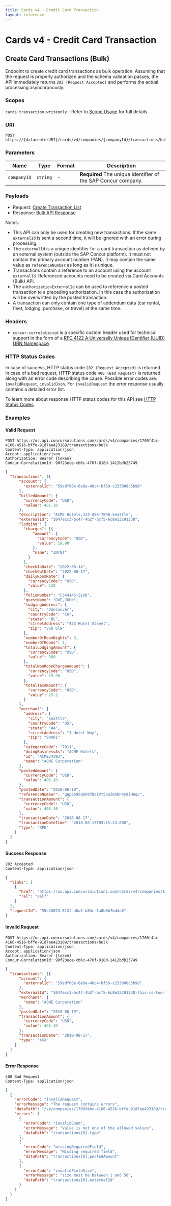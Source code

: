 ```yaml
---
title: Cards v4 - Credit Card Transaction
layout: reference
---
```


# Cards v4 - Credit Card Transaction

## <a name="transaction-bulk-create"></a>Create Card Transactions (Bulk)

Endpoint to create credit card transactions as bulk operation. Assuming that the request is properly authorized and the schema validation passes, the API immediately returns `202 (Request Accepted)` and performs the actual processing asynchronously.

### Scopes

`cards.transaction.writeonly` - Refer to [Scope Usage](./v4.cards-get-started.html#scope-usage) for full details.

### URI

```shell
POST https://{datacenterURI}/cards/v4/companies/{companyId}/transactions/bulk
```

### Parameters

Name|Type|Format|Description
---|---|---|---
`companyId`|`string`|-|**Required** The unique identifier of the SAP Concur company.

### Payloads

* Request: [Create Transaction List](./v4.cards-endpoints.schemas.html#schema-create-transaction-list)
* Response: [Bulk API Response](./v4.cards-endpoints.schemas.html#schema-bulkapi-response)

Notes:
* This API can only be used for creating new transactions. If the same `externalId` is sent a second time, it will be ignored with an error during processing.
* The `externalId` is a unique identifier for a card transaction as defined by an external system (outside the SAP Concur platform). It must not contain the primary account number (PAN). It may contain the same value as `referenceNumber` as long as it is unique.
* Transactions contain a reference to an account using the account `externalId`. Referenced accounts need to be created via Card Accounts (Bulk) API.
* The `authorizationExternalId` can be used to reference a posted transaction to a preceding authorization. In this case the authorization will be overwritten by the posted transaction.
* A transaction can only contain one type of addendum data (car rental, fleet, lodging, purchase, or travel) at the same time.

###  Headers

* `concur-correlationid` is a specific custom header used for technical support in the form of a [RFC 4122 A Universally Unique IDentifier (UUID) URN Namespace](https://tools.ietf.org/html/rfc4122).

###  HTTP Status Codes

In case of success, HTTP status code `202 (Request Accepted)` is returned.
In case of a bad request, HTTP status code `400 (Bad Request)` is returned along with an error code describing the cause. Possible error codes are: `invalidRequest`, `invalidJson`. For `invalidRequest` the error response usually contains a detailed error list.

To learn more about response HTTP status codes for this API see [HTTP Status Codes](./v4.cards-endpoints.schemas.html#http-status-codes).

### Examples

#### Valid Request

```shell
POST https://us.api.concursolutions.com/cards/v4/companies/1700f4bc-4166-4516-bffe-91d7ae423189/transactions/bulk
Content-Type: application/json
Accept: application/json
Authorization: Bearer {token}
Concur-CorrelationId: 90f23ece-cb6c-476f-818d-1412bdb23749
```

```json
{
  "transactions": [{
      "account": {
        "externalId": "59edf00e-6e0a-46c4-bf59-c233000c5b98"
      },
      "billedAmount": {
        "currencyCode": "USD",
        "value": 405.10
      },
      "description": "ACME Hotels,123-456-7890,Seattle",
      "externalId": "1047ecc3-bc47-4b2f-bcf5-6c8e13291338",
      "lodging": {
        "charges": [{
            "amount": {
              "currencyCode": "USD",
              "value": 19.90
            },
            "name": "INTNT"
          }
        ],
        "checkInDate": "2022-08-14",
        "checkOutDate": "2022-08-17",
        "dailyRoomRate": {
          "currencyCode": "USD",
          "value": 120
        },
        "folioNumber": "F344145-51VD",
        "guestName": "DOE,JOHN",
        "lodgingAddress": {
          "city": "Vancouver",
          "countryCode": "CA",
          "state": "BC",
          "streetAddress": "433 Hotel Street",
          "zip": "v6b 6l9"
        },
        "numberOfRoomNights": 3,
        "numberOfRooms": 1,
        "totalLodgingAmount": {
          "currencyCode": "USD",
          "value": 360
        },
        "totalNonRoomChargeAmount": {
          "currencyCode": "USD",
          "value": 19.90
        },
        "totalTaxAmount": {
          "currencyCode": "USD",
          "value": 25.2
        }
      },
      "merchant": {
        "address": {
          "city": "Seattle",
          "countryCode": "US",
          "state": "WA",
          "streetAddress": "1 Hotel Way",
          "zip": "90001"
        },
        "categoryCode": "7011",
        "doingBusinessAs": "ACME Hotels",
        "id": "ACME34393",
        "name": "ACME Corporation"
      },
      "postedAmount": {
        "currencyCode": "USD",
        "value": 405.10
      },
      "postedDate": "2018-08-19",
      "referenceNumber": "gWp859SqAX97DsIVt5aoZmSNh4y8iH6qc",
      "transactionAmount": {
        "currencyCode": "USD",
        "value": 405.10
      },
      "transactionDate": "2018-08-17",
      "transactionDateTime": "2018-08-17T09:15:23.000",
      "type": "RPE"
    }
  ]
}
```

#### Success Response

```shell
202 Accepted
Content-Type: application/json
```

```json
{
  "links": [
    {
      "href": "https://us.api.concursolutions.com/cards/v4/companies/1700f4bc-4166-4516-bffe-91d7ae423189/bulkrequests/55e45023-813f-46a2-b83c-1a0b0b7bdda6",
      "rel": "self"
    }
  ],
  "requestId": "55e45023-813f-46a2-b83c-1a0b0b7bdda6"
}
```

#### Invalid Request

```shell
POST https://us.api.concursolutions.com/cards/v4/companies/1700f4bc-4166-4516-bffe-91d7ae423189/transactions/bulk
Content-Type: application/json
Accept: application/json
Authorization: Bearer {token}
Concur-CorrelationId: 90f23ece-cb6c-476f-818d-1412bdb23749
```

```json
{
  "transactions": [{
      "account": {
        "externalId": "59edf00e-6e0a-46c4-bf59-c233000c5b98"
      },
      "externalId": "1047ecc3-bc47-4b2f-bcf5-6c8e13291338-this-is-too-long-must-only-be-50-chars-max",
      "merchant": {
        "name": "ACME Corporation"
      },
      "postedDate": "2018-08-19",
      "transactionAmount": {
        "currencyCode": "USD",
        "value": 405.10
      },
      "transactionDate": "2018-08-17",
      "type": "XXX"
    }
  ]
}
```

#### Error Response

```shell
400 Bad Request
Content-Type: application/json
```

```json
[
  {
    "errorCode": "invalidRequest",
    "errorMessage": "The request contains errors",
    "dataPath": "/v4/companies/1700f4bc-4166-4516-bffe-91d7ae423189/transactions/bulk",
    "errors": [
      {
        "errorCode": "invalidEnum",
        "errorMessage": "Value is not one of the allowed values",
        "dataPath": "transactions[0].type"
      },
      {
        "errorCode": "missingRequiredField",
        "errorMessage": "Missing required field",
        "dataPath": "transactions[0].postedAmount"
      },
      {
        "errorCode": "invalidFieldSize",
        "errorMessage": "size must be between 1 and 50",
        "dataPath": "transactions[0].externalId"
      }
    ]
  }
]
```

